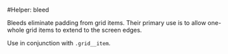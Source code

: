 #Helper: bleed

Bleeds eliminate padding from grid items. Their primary use is to allow one-whole grid items to extend to the screen edges.

Use in conjunction with `.grid__item`.
